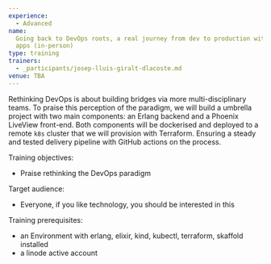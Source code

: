 ```yaml
---
experience:
  - Advanced
name:
  Going back to DevOps roots, a real journey from dev to production with BEAM
  apps (in-person)
type: training
trainers:
  - _participants/josep-lluis-giralt-dlacoste.md
venue: TBA
---
```


Rethinking DevOps is about building bridges via more multi-disciplinary teams.
To praise this perception of the paradigm, we will build a umbrella project with
two main components: an Erlang backend and a Phoenix LiveView front-end.
Both components will be dockerised and deployed to a remote `k8s` cluster that
we will provision with Terraform. Ensuring a steady and tested delivery pipeline
with GitHub actions on the process.

Training objectives:

- Praise rethinking the DevOps paradigm

Target audience:

- Everyone, if you like technology, you should be interested in this

Training prerequisites:

- an Environment with erlang, elixir, kind, kubectl, terraform, skaffold installed
- a linode active account
